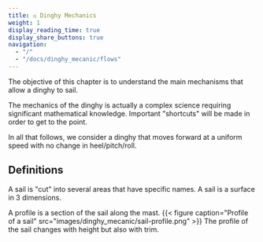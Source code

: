 ```yaml
---
title: ⚖️ Dinghy Mechanics
weight: 1
display_reading_time: true
display_share_buttons: true
navigation:
  - "/"
  - "/docs/dinghy_mecanic/flows"
---
```

The objective of this chapter is to understand the main mechanisms that allow a dinghy to sail.

The mechanics of the dinghy is actually a complex science requiring significant mathematical knowledge. Important "shortcuts" will be made in order to get to the point.

In all that follows, we consider a dinghy that moves forward at a uniform speed with no change in heel/pitch/roll.

## Definitions

A sail is "cut" into several areas that have specific names.
A sail is a surface in 3 dimensions.

A profile is a section of the sail along the mast.
{{< figure caption="Profile of a sail" src="images/dinghy_mecanic/sail-profile.png" >}}
The profile of the sail changes with height but also with trim.
